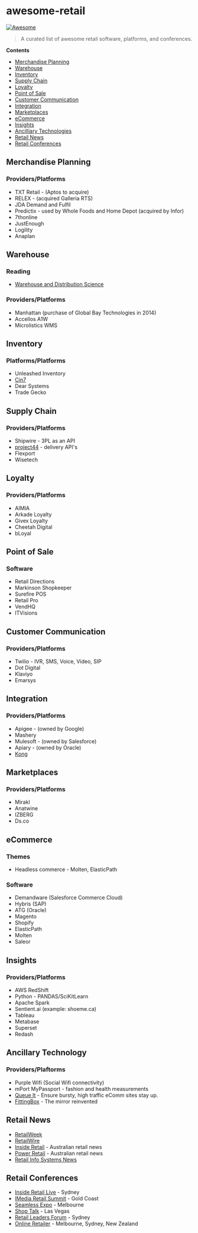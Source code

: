 # awesome-retail

[![Awesome](https://awesome.re/badge-flat.svg)](https://awesome.re)

> A curated list of awesome retail software, platforms, and conferences.

**Contents**

- [Merchandise Planning](#merchandise-planning)
- [Warehouse](#warehouse)
- [Inventory](#inventory)
- [Supply Chain](#supply-chain)
- [Loyalty](#loyalty)
- [Point of Sale](#point-of-sale)
- [Customer Communication](#customer-communication)
- [Integration](#integration)
- [Marketplaces](#marketplaces)
- [eCommerce](#ecommerce)
- [Insights](#insights)
- [Ancilliary Technologies](#ancilliary-technologies)
- [Retail News](#retail-news)
- [Retail Conferences](#retail-conferences)

## Merchandise Planning
### Providers/Platforms
* TXT Retail - (Aptos to acquire)
* RELEX - (acquired Galleria RTS)
* JDA Demand and Fulfil
* Predictix - used by Whole Foods and Home Depot (acquired by Infor)
* 7thonline
* JustEnough
* Logility
* Anaplan

## Warehouse
### Reading
* [Warehouse and Distribution Science](#https://www.warehouse-science.com)
### Providers/Platforms
* Manhattan (purchase of Global Bay Technologies in 2014)
* Accellos A1W
* Microlistics WMS

## Inventory
### Platforms/Platforms
* Unleashed Inventory
* [Cin7](#https://www.cin7.com)
* Dear Systems
* Trade Gecko

## Supply Chain
### Providers/Platforms
* Shipwire - 3PL as an API
* [project44](p-44.com) - delivery API's
* Flexport
* Wisetech

## Loyalty
### Providers/Platforms
* AIMIA
* Arkade Loyalty
* Givex Loyalty
* Cheetah Digital
* bLoyal

## Point of Sale
### Software
* Retail Directions
* Markinson Shopkeeper
* Surefire POS
* Retail Pro
* VendHQ
* ITVisions

## Customer Communication
### Providers/Platforms
* Twilio - IVR, SMS, Voice, Video, SIP
* Dot Digital
* Klaviyo
* Emarsys

## Integration
### Providers/Platforms
* Apigee - (owned by Google)
* Mashery
* Mulesoft - (owned by Salesforce)
* Apiary - (owned by Oracle)
* [Kong](#getkong.org)

## Marketplaces
### Providers/Platforms
* Mirakl
* Anatwine
* IZBERG
* Ds.co

## eCommerce
### Themes
* Headless commerce - Molten, ElasticPath
### Software
* Demandware (Salesforce Commerce Cloud)
* Hybris (SAP)
* ATG (Oracle)
* Magento
* Shopify
* ElasticPath
* Molten
* Saleor

## Insights
### Providers/Platforms
* AWS RedShift
* Python - PANDAS/SciKitLearn
* Apache Spark
* Sentient.ai (example: shoeme.ca)
* Tableau
* Metabase
* Superset
* Redash

## Ancillary Technology
### Providers/Plaftorms
* Purple Wifi (Social Wifi connectivity)
* mPort MyPassport - fashion and health measurements
* [Queue It](#https://queue-it.com) - Ensure bursty, high traffic eComm sites stay up.
* [FittingBox](#https://www.fittingbox.com/en/) - The mirror reinvented

## Retail News
* [RetailWeek](#http://www.retail-week.com)
* [RetailWire](#http://www.retailwire.com)
* [Inside Retail](#http://insideretail.com.au) - Australian retail news
* [Power Retail](#http://www.powerretail.com.au) - Australian retail news
* [Retail Info Systems News](#http://risnews.edgl.com/)

## Retail Conferences
* [Inside Retail Live](#https://insideretail.live/) - Sydney 
* [IMedia Retail Summit](#http://imediasummit.com.au/) - Gold Coast
* [Seamless Expo](#http://seamless-expo.com.au/) - Melbourne
* [Shop Talk](#http://www.shoptalk.com/) - Las Vegas
* [Retail Leaders Forum](#http://retailleaders.com.au/) - Sydney 
* [Online Retailer](#http://www.onlineretailer.com/) - Melbourne, Sydney, New Zealand 
